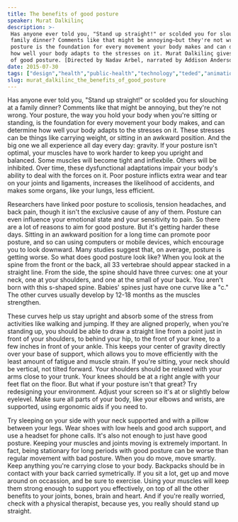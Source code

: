 ```yaml
---
title: The benefits of good posture
speaker: Murat Dalkilinç
description: >-
 Has anyone ever told you, "Stand up straight!" or scolded you for slouching at a
 family dinner? Comments like that might be annoying—but they're not wrong. Your
 posture is the foundation for every movement your body makes and can determine
 how well your body adapts to the stresses on it. Murat Dalkilinç gives the pros
 of good posture. [Directed by Nadav Arbel, narrated by Addison Anderson].
date: 2015-07-30
tags: ["design","health","public-health","technology","teded","animation","human-body","physiology","health-care","healthcare"]
slug: murat_dalkilinc_the_benefits_of_good_posture
---
```


Has anyone ever told you, "Stand up straight!" or scolded you for slouching at a family
dinner? Comments like that might be annoying, but they're not wrong. Your posture, the way
you hold your body when you're sitting or standing, is the foundation for every movement
your body makes, and can determine how well your body adapts to the stresses on it. These
stresses can be things like carrying weight, or sitting in an awkward position. And the
big one we all experience all day every day: gravity. If your posture isn't optimal, your
muscles have to work harder to keep you upright and balanced. Some muscles will become
tight and inflexbile. Others will be inhibited. Over time, these dysfunctional adaptations
 impair your body's ability to deal with the forces on it. Poor posture inflicts extra
wear and tear on your joints and ligaments, increases the likelihood of accidents, and
makes some organs, like your lungs, less efficient.

Researchers have linked poor posture to scoliosis, tension headaches, and back pain,
though it isn't the exclusive cause of any of them. Posture can even influence your
emotional state and your sensitivity to pain. So there are a lot of reasons to aim for
good posture. But it's getting harder these days. Sitting in an awkward position for a
long time can promote poor posture, and so can using computers or mobile devices, which
encourage you to look downward. Many studies suggest that, on average, posture is getting
worse. So what does good posture look like? When you look at the spine from the front or
the back, all 33 vertebrae should appear stacked in a straight line. From the side, the
spine should have three curves: one at your neck, one at your shoulders, and one at the
small of your back. You aren't born with this s-shaped spine. Babies' spines just have one
curve like a "c." The other curves usually develop by 12-18 months as the muscles
strengthen.

These curves help us stay upright and absorb some of the stress from activities like
walking and jumping. If they are aligned properly, when you're standing up, you should be
able to draw a straight line from a point just in front of your shoulders, to behind your
hip, to the front of your knee, to a few inches in front of your ankle. This keeps your
center of gravity directly over your base of support, which allows you to move efficiently
with the least amount of fatigue and muscle strain. If you're sitting, your neck should
be vertical, not tilted forward. Your shoulders should be relaxed with your arms close to
your trunk. Your knees should be at a right angle with your feet flat on the floor. But
what if your posture isn't that great? Try redesigning your environment. Adjust your
screen so it's at or slightly below eyelevel. Make sure all parts of your body, like your
elbows and wrists, are supported, using ergonomic aids if you need to.

Try sleeping on your side with your neck supported and with a pillow between your legs.
Wear shoes with low heels and good arch support, and use a headset for phone calls. It's
also not enough to just have good posture. Keeping your muscles and joints moving is
extremely important. In fact, being stationary for long periods with good posture can be
worse than regular movement with bad posture. When you do move, move smartly. Keep
anything you're carrying close to your body. Backpacks should be in contact with your
back carried symetrically. If you sit a lot, get up and move around on occassion, and be
sure to exercise. Using your muscles will keep them strong enough to support you
effectively, on top of all the other benefits to your joints, bones, brain and heart. And
if you're really worried, check with a physical therapist, because yes, you really should
stand up straight.

<!--
ad_duration=0
event="TED-Ed"
external_start_time=0
intro_duration=0
is_subtitle_required="False"
is_talk_featured="False"
language="en"
language_swap="False"
native_language="en"
number_of_related_talks=6
number_of_speakers=1
number_of_subtitled_videos=0
number_of_tags=10
number_of_talk_download_languages=31
number_of_talk_more_resources=0
number_of_talk_recommendations=0
number_of_talks_take_actions=0
post_ad_duration=0
published_timestamp="2019-03-08 19:13:46"
recording_date="2015-07-30"
speaker_is_published=0
speaker_name="Murat Dalkilinç"
talk_name="The benefits of good posture"
talks_tags=["design","health","public-health","technology","teded","animation","human-body","physiology","health-care","healthcare"]
url_photo_talk="https://s3.amazonaws.com/talkstar-photos/uploads/49223471-88cd-4357-aaa3-41d301df9265/83_posture.jpg"
url_webpage="https://www.ted.com/talks/murat_dalkilinc_the_benefits_of_good_posture"
video_type_name="TED-Ed Original"
-->